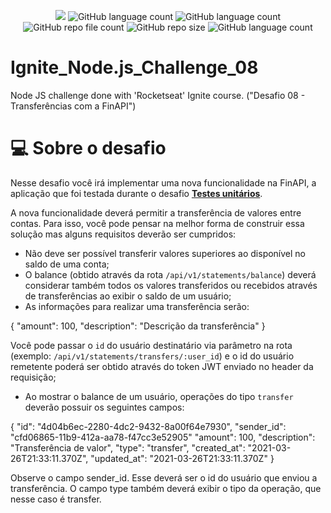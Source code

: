 <p align="center">
  <img src="http://img.shields.io/static/v1?label=STATUS&message=Concluded&color=blue&style=flat"/>
  <img alt="GitHub language count" src="https://img.shields.io/github/languages/count/Rafa-KozAnd/Ignite_Node.js_Challenge_08">
  <img alt="GitHub language count" src="https://img.shields.io/github/languages/top/Rafa-KozAnd/Ignite_Node.js_Challenge_08">
  <img alt="GitHub repo file count" src="https://img.shields.io/github/directory-file-count/Rafa-KozAnd/Ignite_Node.js_Challenge_08">
  <img alt="GitHub repo size" src="https://img.shields.io/github/repo-size/Rafa-KozAnd/Ignite_Node.js_Challenge_08">
  <img alt="GitHub language count" src="https://img.shields.io/github/license/Rafa-KozAnd/Ignite_Node.js_Challenge_08">
</p>

# Ignite_Node.js_Challenge_08

Node JS challenge done with 'Rocketseat' Ignite course. ("Desafio 08 - Transferências com a FinAPI")

# 💻 Sobre o desafio

Nesse desafio você irá implementar uma nova funcionalidade na FinAPI, a aplicação que foi testada durante o desafio **[Testes unitários](https://www.notion.so/Desafio-01-Testes-unit-rios-0321db2af07e4b48a85a1e4e360fcd11)**.

A nova funcionalidade deverá permitir a transferência de valores entre contas. Para isso, você pode pensar na melhor forma de construir essa solução mas alguns requisitos deverão ser cumpridos:

- Não deve ser possível transferir valores superiores ao disponível no saldo de uma conta;
- O balance (obtido através da rota `/api/v1/statements/balance`) deverá considerar também todos os valores transferidos ou recebidos através de transferências ao exibir o saldo de um usuário;
- As informações para realizar uma transferência serão:

{
	"amount": 100,
	"description": "Descrição da transferência"
}

Você pode passar o `id` do usuário destinatário via parâmetro na rota (exemplo: `/api/v1/statements/transfers/:user_id`) e o id do usuário remetente poderá ser obtido através do token JWT enviado no header da requisição;

- Ao mostrar o balance de um usuário, operações do tipo `transfer` deverão possuir os seguintes campos:

{
  "id": "4d04b6ec-2280-4dc2-9432-8a00f64e7930",
	"sender_id": "cfd06865-11b9-412a-aa78-f47cc3e52905"
  "amount": 100,
  "description": "Transferência de valor",
  "type": "transfer",
  "created_at": "2021-03-26T21:33:11.370Z",
  "updated_at": "2021-03-26T21:33:11.370Z"
}

Observe o campo sender_id. Esse deverá ser o id do usuário que enviou a transferência.
O campo type também deverá exibir o tipo da operação, que nesse caso é transfer.
